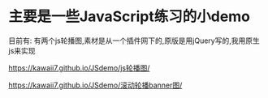 # 主要是一些JavaScript练习的小demo
目前有:
有两个js轮播图,素材是从一个插件网下的,原版是用jQuery写的,我用原生js来实现

https://kawaii7.github.io/JSdemo/js轮播图/

https://kawaii7.github.io/JSdemo/滚动轮播banner图/

